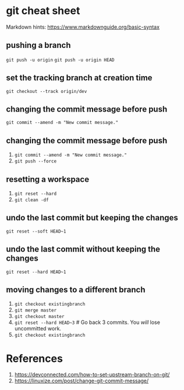 # git cheat sheet

Markdown hints: https://www.markdownguide.org/basic-syntax

## pushing a branch
`git push -u origin`
`git push -u origin HEAD`

## set the tracking branch at creation time
`git checkout --track origin/dev`

## changing the commit message before push
`git commit --amend -m "New commit message."`

## changing the commit message before push
1. `git commit --amend -m "New commit message."`
2. `git push --force`

## resetting a workspace
1. `git reset --hard`
2. `git clean -df`

## undo the last commit but keeping the changes
`git reset --soft HEAD~1`

## undo the last commit without keeping the changes
`git reset --hard HEAD~1`

## moving changes to a different branch
1. `git checkout existingbranch`
2. `git merge master`
3. `git checkout master`
4. `git reset --hard HEAD~3` # Go back 3 commits. You *will* lose uncommitted work.
5. `git checkout existingbranch`

# References
1. https://devconnected.com/how-to-set-upstream-branch-on-git/
2. https://linuxize.com/post/change-git-commit-message/
